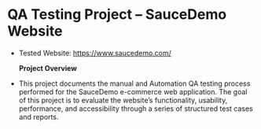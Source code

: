# QA Testing Project – SauceDemo Website

- Tested Website: https://www.saucedemo.com/

  **Project Overview**
- This project documents the manual and Automation QA testing process performed for the SauceDemo e-commerce web application.
  The goal of this project is to evaluate the website’s functionality, usability, performance, and accessibility through a series of structured test cases and reports.

